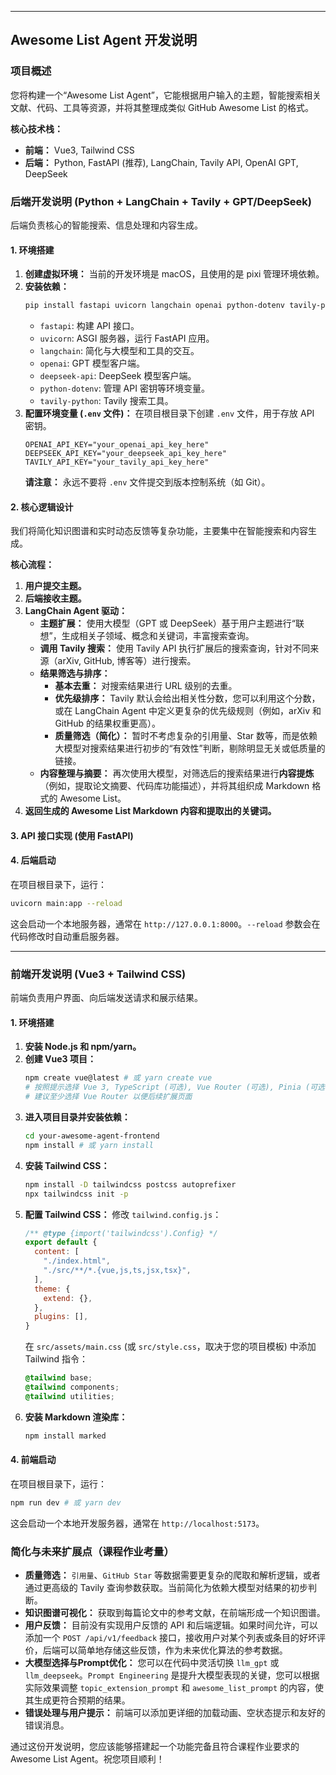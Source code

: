 
---

## Awesome List Agent 开发说明

### 项目概述

您将构建一个“Awesome List Agent”，它能根据用户输入的主题，智能搜索相关文献、代码、工具等资源，并将其整理成类似 GitHub Awesome List 的格式。

**核心技术栈：**

* **前端：** Vue3, Tailwind CSS
* **后端：** Python, FastAPI (推荐), LangChain, Tavily API, OpenAI GPT, DeepSeek

### 后端开发说明 (Python + LangChain + Tavily + GPT/DeepSeek)

后端负责核心的智能搜索、信息处理和内容生成。

#### 1. 环境搭建

1.  **创建虚拟环境：**
    当前的开发环境是 macOS，且使用的是 pixi 管理环境依赖。
2.  **安装依赖：**
    ```bash
    pip install fastapi uvicorn langchain openai python-dotenv tavily-python "deepseek-api>=0.0.3"
    ```
    * `fastapi`: 构建 API 接口。
    * `uvicorn`: ASGI 服务器，运行 FastAPI 应用。
    * `langchain`: 简化与大模型和工具的交互。
    * `openai`: GPT 模型客户端。
    * `deepseek-api`: DeepSeek 模型客户端。
    * `python-dotenv`: 管理 API 密钥等环境变量。
    * `tavily-python`: Tavily 搜索工具。
3.  **配置环境变量 (`.env` 文件)：**
    在项目根目录下创建 `.env` 文件，用于存放 API 密钥。
    ```
    OPENAI_API_KEY="your_openai_api_key_here"
    DEEPSEEK_API_KEY="your_deepseek_api_key_here"
    TAVILY_API_KEY="your_tavily_api_key_here"
    ```
    **请注意：** 永远不要将 `.env` 文件提交到版本控制系统（如 Git）。

#### 2. 核心逻辑设计

我们将简化知识图谱和实时动态反馈等复杂功能，主要集中在智能搜索和内容生成。

**核心流程：**

1.  **用户提交主题。**
2.  **后端接收主题。**
3.  **LangChain Agent 驱动：**
    * **主题扩展：** 使用大模型（GPT 或 DeepSeek）基于用户主题进行“联想”，生成相关子领域、概念和关键词，丰富搜索查询。
    * **调用 Tavily 搜索：** 使用 Tavily API 执行扩展后的搜索查询，针对不同来源（arXiv, GitHub, 博客等）进行搜索。
    * **结果筛选与排序：**
        * **基本去重：** 对搜索结果进行 URL 级别的去重。
        * **优先级排序：** Tavily 默认会给出相关性分数，您可以利用这个分数，或在 LangChain Agent 中定义更复杂的优先级规则（例如，arXiv 和 GitHub 的结果权重更高）。
        * **质量筛选（简化）：** 暂时不考虑复杂的引用量、Star 数等，而是依赖大模型对搜索结果进行初步的“有效性”判断，剔除明显无关或低质量的链接。
    * **内容整理与摘要：** 再次使用大模型，对筛选后的搜索结果进行**内容提炼**（例如，提取论文摘要、代码库功能描述），并将其组织成 Markdown 格式的 Awesome List。
4.  **返回生成的 Awesome List Markdown 内容和提取出的关键词。**

#### 3. API 接口实现 (使用 FastAPI)


#### 4. 后端启动

在项目根目录下，运行：
```bash
uvicorn main:app --reload
```
这会启动一个本地服务器，通常在 `http://127.0.0.1:8000`。`--reload` 参数会在代码修改时自动重启服务器。

---

### 前端开发说明 (Vue3 + Tailwind CSS)

前端负责用户界面、向后端发送请求和展示结果。

#### 1. 环境搭建

1.  **安装 Node.js 和 npm/yarn。**
2.  **创建 Vue3 项目：**
    ```bash
    npm create vue@latest # 或 yarn create vue
    # 按照提示选择 Vue 3, TypeScript (可选), Vue Router (可选), Pinia (可选), Vitest (可选), Playwright (可选)
    # 建议至少选择 Vue Router 以便后续扩展页面
    ```
3.  **进入项目目录并安装依赖：**
    ```bash
    cd your-awesome-agent-frontend
    npm install # 或 yarn install
    ```
4.  **安装 Tailwind CSS：**
    ```bash
    npm install -D tailwindcss postcss autoprefixer
    npx tailwindcss init -p
    ```
5.  **配置 Tailwind CSS：**
    修改 `tailwind.config.js`：
    ```javascript
    /** @type {import('tailwindcss').Config} */
    export default {
      content: [
        "./index.html",
        "./src/**/*.{vue,js,ts,jsx,tsx}",
      ],
      theme: {
        extend: {},
      },
      plugins: [],
    }
    ```
    在 `src/assets/main.css` (或 `src/style.css`，取决于您的项目模板) 中添加 Tailwind 指令：
    ```css
    @tailwind base;
    @tailwind components;
    @tailwind utilities;
    ```
6.  **安装 Markdown 渲染库：**
    ```bash
    npm install marked
    ```

#### 4. 前端启动

在项目根目录下，运行：
```bash
npm run dev # 或 yarn dev
```
这会启动一个本地开发服务器，通常在 `http://localhost:5173`。

### 简化与未来扩展点（课程作业考量）

* **质量筛选：** `引用量`、`GitHub Star` 等数据需要更复杂的爬取和解析逻辑，或者通过更高级的 Tavily 查询参数获取。当前简化为依赖大模型对结果的初步判断。
* **知识图谱可视化：** 获取到每篇论文中的参考文献，在前端形成一个知识图谱。
* **用户反馈：** 目前没有实现用户反馈的 API 和后端逻辑。如果时间允许，可以添加一个 `POST /api/v1/feedback` 接口，接收用户对某个列表或条目的好坏评价，后端可以简单地存储这些反馈，作为未来优化算法的参考数据。
* **大模型选择与Prompt优化：** 您可以在代码中灵活切换 `llm_gpt` 或 `llm_deepseek`。`Prompt Engineering` 是提升大模型表现的关键，您可以根据实际效果调整 `topic_extension_prompt` 和 `awesome_list_prompt` 的内容，使其生成更符合预期的结果。
* **错误处理与用户提示：** 前端可以添加更详细的加载动画、空状态提示和友好的错误消息。

通过这份开发说明，您应该能够搭建起一个功能完备且符合课程作业要求的 Awesome List Agent。祝您项目顺利！